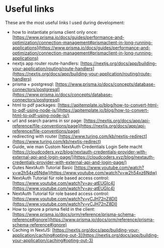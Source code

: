 # Useful links

These are the most useful links I used during development:

- how to instantiate prisma client only once: [https://www.prisma.io/docs/guides/performance-and-optimization/connection-management#prismaclient-in-long-running-applications](https://www.prisma.io/docs/guides/performance-and-optimization/connection-management#prismaclient-in-long-running-applications)
- nextjs app router route-handlers: [https://nextjs.org/docs/app/building-your-application/routing/route-handlers](https://nextjs.org/docs/app/building-your-application/routing/route-handlers)
- prisma + postgresql: [https://www.prisma.io/docs/concepts/database-connectors/postgresql](https://www.prisma.io/docs/concepts/database-connectors/postgresql)
- html to pdf packages: [https://apitemplate.io/blog/how-to-convert-html-to-pdf-using-node-js/](https://apitemplate.io/blog/how-to-convert-html-to-pdf-using-node-js/)
- url and search params in ssr page: [https://nextjs.org/docs/app/api-reference/file-conventions/page](https://nextjs.org/docs/app/api-reference/file-conventions/page)
- redirecting with router [https://www.turing.com/kb/nextjs-redirect](https://www.turing.com/kb/nextjs-redirect)
- Guide, wie man Custom NextAuth Credentials Login Seite macht [https://cloudcoders.xyz/blog/nextauth-credentials-provider-with-external-api-and-login-page/](https://cloudcoders.xyz/blog/nextauth-credentials-provider-with-external-api-and-login-page/)
- Gutes NextAuth Tutorial Basic [https://www.youtube.com/watch?v=w2h54xz6Ndw](https://www.youtube.com/watch?v=w2h54xz6Ndw)
- NextAuth Tutorial für role based access control: [https://www.youtube.com/watch?v=ay-atEUGIc4](https://www.youtube.com/watch?v=ay-atEUGIc4)
- NextAuth Tutorial für role based access control: [https://www.youtube.com/watch?v=yCJH72nZ8DI](https://www.youtube.com/watch?v=yCJH72nZ8DI)
- How to ignore a prisma field in the client: [https://www.prisma.io/docs/orm/reference/prisma-schema-reference#ignore](https://www.prisma.io/docs/orm/reference/prisma-schema-reference#ignore)
- Caching in NextJS: [https://nextjs.org/docs/app/building-your-application/caching#opting-out-3](https://nextjs.org/docs/app/building-your-application/caching#opting-out-3)
